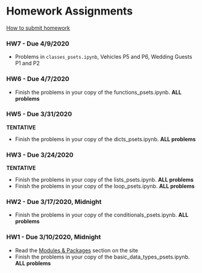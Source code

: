 # Homework Assignments

[How to submit homework](#out/intro/faq)


### HW7 - Due 4/9/2020

* Problems in `classes_psets.ipynb`, Vehicles P5 and P6, Wedding Guests P1 and P2

### HW6 - Due 4/7/2020

* Finish the problems in your copy of the functions_psets.ipynb. **ALL problems**

### HW5 - Due 3/31/2020
**TENTATIVE**

* Finish the problems in your copy of the dicts_psets.ipynb. **ALL problems**

### HW3 - Due 3/24/2020
**TENTATIVE**

* Finish the problems in your copy of the lists_psets.ipynb. **ALL problems**
* Finish the problems in your copy of the loop_psets.ipynb. **ALL problems**


### HW2 - Due 3/17/2020, Midnight

* Finish the problems in your copy of the conditionals_psets.ipynb. **ALL problems**

### HW1 - Due 3/10/2020, Midnight

* Read the [Modules & Packages](https://mottaquikarim.github.io/PYTH225/#out/topics/modules) section on the site
* Finish the problems in your copy of the basic_data_types_psets.ipynb. **ALL problems**
